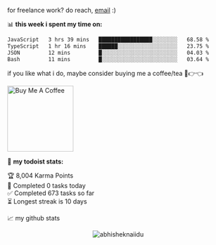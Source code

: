 for freelance work? do reach, [email](mailto:abhishknads.work@gmail.com) :)

📊 **this week i spent my time on:**
<!--START_SECTION:waka-->

```txt
JavaScript   3 hrs 39 mins   █████████████████░░░░░░░░   68.58 %
TypeScript   1 hr 16 mins    ██████░░░░░░░░░░░░░░░░░░░   23.75 %
JSON         12 mins         █░░░░░░░░░░░░░░░░░░░░░░░░   04.03 %
Bash         11 mins         █░░░░░░░░░░░░░░░░░░░░░░░░   03.64 %
```

<!--END_SECTION:waka-->

if you like what i do, maybe consider buying me a coffee/tea 🥺👉👈

<a href="https://www.buymeacoffee.com/abhisheknaiidu" target="_blank"><img src="https://cdn.buymeacoffee.com/buttons/v2/default-red.png" alt="Buy Me A Coffee" width="150" ></a>

🚧 **my todoist stats:**
<!-- TODO-IST:START -->
🏆  8,004 Karma Points           
🌸  Completed 0 tasks today           
✅  Completed 673 tasks so far           
⏳  Longest streak is 10 days
<!-- TODO-IST:END -->


📈 my github stats

<p align="center"> <img src="https://github-readme-stats.vercel.app/api?username=abhisheknaiidu&show_icons=true&theme=gotham" alt="abhisheknaiidu" />




